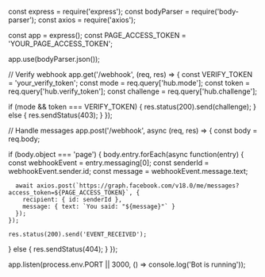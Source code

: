 const express = require('express');
const bodyParser = require('body-parser');
const axios = require('axios');

const app = express();
const PAGE_ACCESS_TOKEN = 'YOUR_PAGE_ACCESS_TOKEN';

app.use(bodyParser.json());

// Verify webhook
app.get('/webhook', (req, res) => {
  const VERIFY_TOKEN = 'your_verify_token';
  const mode = req.query['hub.mode'];
  const token = req.query['hub.verify_token'];
  const challenge = req.query['hub.challenge'];

  if (mode && token === VERIFY_TOKEN) {
    res.status(200).send(challenge);
  } else {
    res.sendStatus(403);
  }
});

// Handle messages
app.post('/webhook', async (req, res) => {
  const body = req.body;

  if (body.object === 'page') {
    body.entry.forEach(async function(entry) {
      const webhookEvent = entry.messaging[0];
      const senderId = webhookEvent.sender.id;
      const message = webhookEvent.message.text;

      await axios.post(`https://graph.facebook.com/v18.0/me/messages?access_token=${PAGE_ACCESS_TOKEN}`, {
        recipient: { id: senderId },
        message: { text: `You said: "${message}"` }
      });
    });

    res.status(200).send('EVENT_RECEIVED');
  } else {
    res.sendStatus(404);
  }
});

app.listen(process.env.PORT || 3000, () => console.log('Bot is running'));
